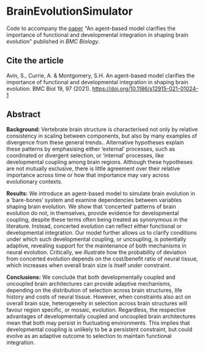 # BrainEvolutionSimulator
Code to accompany the [paper](https://bmcbiol.biomedcentral.com/articles/10.1186/s12915-021-01024-1) "An agent-based model clarifies the importance of functional and developmental integration in shaping brain evolution" published in *BMC Biology*.

## Cite the article
Avin, S., Currie, A. & Montgomery, S.H. An agent-based model clarifies the importance of functional and developmental integration in shaping brain evolution. BMC Biol 19, 97 (2021). https://doi.org/10.1186/s12915-021-01024-1

## Abstract
**Background:** Vertebrate brain structure is characterised not only by relative consistency in scaling between components, but also by many examples of divergence from these general trends.. Alternative hypotheses explain these patterns by emphasising either ‘external’ processes, such as coordinated or divergent selection, or ‘internal’ processes, like developmental coupling among brain regions. Although these hypotheses are not mutually exclusive, there is little agreement over their relative importance across time or how that importance may vary across evolutionary contexts.

**Results:** We introduce an agent-based model to simulate brain evolution in a ‘bare-bones’ system and examine dependencies between variables shaping brain evolution. We show that ‘concerted’ patterns of brain evolution do not, in themselves, provide evidence for developmental coupling, despite these terms often being treated as synonymous in the literature. Instead, concerted evolution can reflect either functional or developmental integration. Our model further allows us to clarify conditions under which such developmental coupling, or uncoupling, is potentially adaptive, revealing support for the maintenance of both mechanisms in neural evolution. Critically, we illustrate how the probability of deviation from concerted evolution depends on the cost/benefit ratio of neural tissue, which increases when overall brain size is itself under constraint.

**Conclusions:** We conclude that both developmentally coupled and uncoupled brain architectures can provide adaptive mechanisms, depending on the distribution of selection across brain structures, life history and costs of neural tissue. However, when constraints also act on overall brain size, heterogeneity in selection across brain structures will favour region specific, or mosaic, evolution. Regardless, the respective advantages of developmentally coupled and uncoupled brain architectures mean that both may persist in fluctuating environments. This implies that developmental coupling is unlikely to be a persistent constraint, but could evolve as an adaptive outcome to selection to maintain functional integration.
